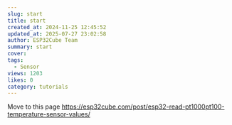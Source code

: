 ```yaml
---
slug: start
title: start
created_at: 2024-11-25 12:45:52
updated_at: 2025-07-27 23:02:58
author: ESP32Cube Team
summary: start
cover:
tags:
  - Sensor
views: 1203
likes: 0
category: tutorials
---
```


Move to this page https://esp32cube.com/post/esp32-read-pt1000pt100-temperature-sensor-values/
